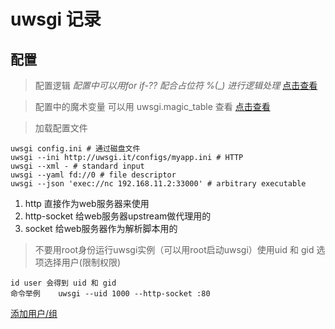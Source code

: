 # uwsgi 记录
## 配置
> 配置逻辑
*配置中可以用for if-?? 配合占位符 %(_) 进行逻辑处理*
[点击查看](https://uwsgi-docs.readthedocs.io/en/latest/ConfigLogic.html)

> 配置中的魔术变量 可以用 uwsgi.magic_table 查看
[点击查看](https://uwsgi-docs.readthedocs.io/en/latest/Configuration.html#magic-variables)

> 加载配置文件
	
	uwsgi config.ini # 通过磁盘文件
	uwsgi --ini http://uwsgi.it/configs/myapp.ini # HTTP
	uwsgi --xml - # standard input
	uwsgi --yaml fd://0 # file descriptor
	uwsgi --json 'exec://nc 192.168.11.2:33000' # arbitrary executable

1. http 直接作为web服务器来使用
2. http-socket 给web服务器upstream做代理用的
3. socket 给web服务器作为解析脚本用的

> 不要用root身份运行uwsgi实例（可以用root启动uwsgi）使用uid 和 gid 选项选择用户(限制权限) 

	id user 会得到 uid 和 gid
    命令举例	uwsgi --uid 1000 --http-socket :80
	
[添加用户/组](https://www.jianshu.com/p/f468e02f38au)
